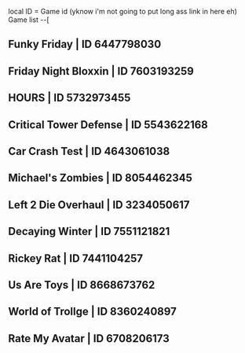 local ID = Game id (yknow i'm not going to put long ass link in here eh)
Game list --[

Funky Friday | ID 6447798030
-
Friday Night Bloxxin | ID 7603193259
-
HOURS | ID 5732973455
-
Critical Tower Defense | ID 5543622168
-
Car Crash Test | ID 4643061038
-
Michael's Zombies | ID 8054462345
-
Left 2 Die Overhaul | ID 3234050617
-
Decaying Winter | ID 7551121821
-
Rickey Rat | ID 7441104257
-
Us Are Toys | ID 8668673762
-
World of Trollge | ID 8360240897
-
Rate My Avatar | ID 6708206173
-
